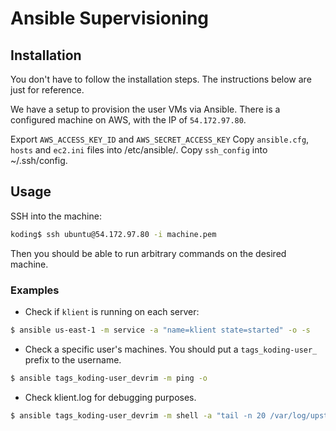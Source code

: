 # Ansible Supervisioning

## Installation

You don't have to follow the installation steps. The instructions below are just for reference.

We have a setup to provision the user VMs via Ansible.
There is a configured machine on AWS, with the IP of `54.172.97.80`.

Export `AWS_ACCESS_KEY_ID` and `AWS_SECRET_ACCESS_KEY`
Copy `ansible.cfg`, `hosts` and `ec2.ini` files into /etc/ansible/.
Copy `ssh_config` into ~/.ssh/config.

## Usage

SSH into the machine:

```sh
koding$ ssh ubuntu@54.172.97.80 -i machine.pem
```

Then you should be able to run arbitrary commands on the desired machine.

### Examples

* Check if `klient` is running on each server:

```sh
$ ansible us-east-1 -m service -a "name=klient state=started" -o -s
```

* Check a specific user's machines. You should put a `tags_koding-user_` prefix to the username.

```sh
$ ansible tags_koding-user_devrim -m ping -o
```

* Check klient.log for debugging purposes.

```sh
$ ansible tags_koding-user_devrim -m shell -a "tail -n 20 /var/log/upstart/klient.log" -s
```
